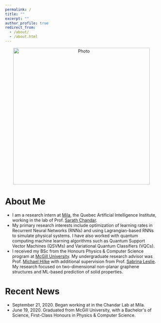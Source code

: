 ```yaml
---
permalink: /
title: ""
excerpt: ""
author_profile: true
redirect_from: 
  - /about/
  - /about.html
---
```


<p align="center">
  <img src="https://aymeric-mcrae.github.io/images/phys.png?raw=true" alt="Photo" style="width: 450px;"/> 
</p>

# About Me
* I am a research intern at [Mila](https://mila.quebec/en/), the Quebec Artificial Intelligence Institute, working in the lab of Prof. [Sarath Chandar](http://sarathchandar.in/).
* My primary research interests include optimization of learning rates in Recurrent Neural Networks (RNNs) and using Lagrangian-based RNNs to simulate physical systems. I have also worked with quantum computing machine learning algorithms such as Quantum Support Vector Machines (QSVMs) and Variational Quantum Classifiers (VQCs).
* I received my BSc from the Honours Physics & Computer Science program at [McGill University](http://en.sjtu.edu.cn/). My undergraduate research advisor was Prof. [Michael Hilke](https://www.physics.mcgill.ca/~hilke/) with additional supervision from Prof. [Sabrina Leslie](https://www.physics.mcgill.ca/leslielab/). My research focused on two-dimensional non-planar graphene structures and ML-based prediction of solid properties.

# Recent News
* September 21, 2020. Began working at in the Chandar Lab at Mila.
* June 19, 2020. Graduated from McGill University, with a Bachelor's of Science, First-Class Honours in Physics & Computer Science.


